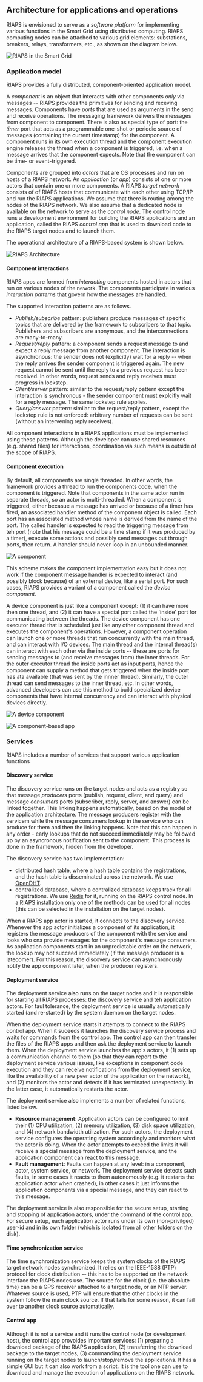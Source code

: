 ## Architecture for applications and operations

RIAPS is envisioned to serve as a *software platform* for implementing various functions in the Smart Grid using distributed computing. RIAPS computing nodes can be attached to various grid elements: substations, breakers, relays, transformers, etc., as shown on the diagram below.

![RIAPS in the Smart Grid](img/riaps-grid.png)

### Application model

RIAPS provides a fully distributed, component-oriented application model. 

A *component* is an object that interacts with other components *only* via messages -- RIAPS provides the primitives for sending and receving messages. Components have *ports* that are used as arguments in the send and receive operations. The messaging framework delivers the messages from component to component. There is also as special type of port: the *timer* port that acts as a programmable one-shot or periodic source of messages (containing the current timestamp) for the component. A component runs in its own execution thread and the component execution engine releases the thread when a component is triggered, i.e. when a message arrives that the component expects. Note that the component can be time- or event-triggered.

Components are grouped into *actors* that are OS processes and run on hosts of a RIAPS network. An *application* (or *app*) consists of one or more actors that contain one or more components. A RIAPS *target network* consists of of RIAPS hosts that communicate with each other using TCP/IP and run the RIAPS applications. We assume that there is routing among the nodes of the RIAPS network. We also assume that a dedicated node is available on the network to serve as the *control node*. The control node runs a development environment for building the RIAPS applications and an application, called the RIAPS *control app* that is used to download code to the RIAPS target nodes and to launch them.

The operational architecture of a RIAPS-based system is shown below.

![RIAPS Architecture](img/riaps.jpg)

#### Component interactions

RIAPS apps are formed from *interacting* components hosted in actors that run on various nodes of the nework. The components participate in various *interaction patterns* that govern how the messages are handled.

The supported interaction patterns are as follows.

* *Publish/subscribe* pattern: publishers produce messages of specific topics that are delivered by the framework to subscribers to that topic. Publishers and subscribers are anonymous, and the interconnections are many-to-many. 
* *Request/reply* pattern: a component sends a request message to and expect a reply message from another component. The interaction is asynchronous: the sender does not (explicitly) wait for a reply -- when the reply arrives the sender component is triggered again. The new request cannot be sent until the reply to a previous request has been received. In other words, request sends and reply receives must progress in lockstep. 
* *Client/server* pattern: similar to the request/reply pattern except the interaction is synchronous - the sender component must explcitly wait for a reply message. The same lockstep rule applies.
* *Query/answer* pattern: similar to the request/reply pattern, except the lockstep rule is not enforced: arbitrary number of requests can be sent (without an intervening reply receives). 

All component interactions in a RIAPS applications must be implemented using these patterns. Although the developer can use shared resources (e.g. shared files) for interactions, coordination via such means is outside of the scope of RIAPS.

#### Component execution

By default, all components are single threaded. In other words, the framework provides a thread to run the components code, when the component is triggered. Note that components in the same actor run in separate threads, so an actor is multi-threaded. When a component is triggered, either becasue a message has arrived or because of a timer has fired, an associated handler method of the component object is called. Each port has an associated method whose name is derived from the name of the port. The called handler is expected to read the triggering message from teh port (note that his message could be a time stamp if it was produced by a timer), execute some actions and possibly send messages out through ports, then return. A handler should never loop in an unbounded manner. 

![A component](img/comp.png)

This scheme makes the component implementation easy but it does not work if the component message handler is expected to interact (and possibly block because) of an external device, like a serial port. For such cases, RIAPS provides a variant of a component called the *device component*.

A device component is just like a component except: (1) it can have more then one thread, and (2) it can have a special port called the 'inside' port for communicating between the threads. The device component has one executor thread that is scheduled just like any other component thread and executes the component's operations. However, a component operation can launch one or more threads that run concurrently with the main thread, and can interact with I/O devices. The main thread and the internal thread(s) can interact with each other via the inside ports -- these are ports for sending messages to (and receive messages from) the inner threads. For the outer executor thread the inside ports act as input ports, hence the component can supply a method that gets triggered when the inside port has ata available (that was sent by the innner thread). Similarly, the outer thread can send messages to the inner thread, etc. In other words, advanced developers can use this method to build specialized device components that have internal concurrency and can interact with physical devices directly.


![A device component](img/dev-comp.png)


![A component-based app](img/app-example.png)


### Services

RIAPS includes a number of services that support various application functions

#### Discovery service

The discovery service runs on the target nodes and acts as a registry so that message *producers* ports (publish, request, client, and query) and message *consumers* ports (subscriber, reply, server, and answer) can be linked together. This linking happens automatically, based on the model of the application architecture. The message producers register with the servicem while the message consumers lookup in the service who can produce for them and then the linking happens. Note that this can happen in any order - early lookups that do not succeed immediately may be followed up by an asyncronous notification sent to the component. This process is done in the framework, hidden from the developer. 

The discovery service has two implementation:
- distributed hash table, where a hash table contains the registrations, and the hash table is disseminated across the network. We use [OpenDHT](https://github.com/savoirfairelinux/opendht).
- centralized database, where a centralized database keeps track for all registrations. We use [Redis](https://redis.io/) for it, running on the RIAPS control node.
In a RIAPS installation only one of the methods can be used for all nodes (this can be selected in the installation on the target nodes). 

When a RIAPS app actor is started, it connects to the discovery service. Whenever the app actor initializes a component of its application, it registers the message producers of the component with the service and looks who cna provide messages for the component's message consumers. As application components start in an unpredictable order on the network, the lookup may not succeed immediately (if the message producer is a latecomer). For this reason, the discovery service can asynchronously notify the app component later, when the producer registers. 

#### Deployment service

The deployment service also runs on the target nodes and it is responsible for starting all RIAPS processes: the discovery service and teh application actors. For faul tolerance, the deployment service is usually automatically started (and re-started) by the system daemon on the target nodes. 

When the deployment service starts it attempts to connect to the RIAPS control app. When it suceeds it launches the discovery service process and waits for commands from the control app. The control app can then transfer the files of the RIAPS apps and then ask the deployment service to launch them. When the deployment service launches the app's actors, it (1) sets up a communication channel to them (so that they can report to the deployment service various issues, like exceptions in component code execution and they can receive notifications from the deployment service, like the availability of a new peer actor of the application on the network), and (2) monitors the actor and detects if it has terminated unexpectedly. In the latter case, it automatically restarts the actor. 

The deployment service also implements a number of related functions, listed below. 
* __Resource management__: Application actors can be configured to limit their (1) CPU utilization, (2) memory utilization, (3) disk space utilization, and (4) network bandwidth utilization. For such actors, the deployment service configures the operating system accordingly and monitors what the actor is doing. When the actor attempts to exceed the limits it will receive a special message from the deployment service, and the application component can react to this message. 
* __Fault management__: Faults can happen at any level: in a component, actor, system service, or network. The deployment service detects such faults, in some cases it reacts to them autonomously (e.g. it restarts the application actor when crashed), in other cases it just informs the application components via a special message, and they can react to this message. 

The deployment service is also responsible for the secure setup, starting and stopping of application actors, under the command of the control app. For secure setup, each application actor runs under its own (non-privilged) user-id and in its own folder (which is isolated from all other folders on the disk). 

#### Time synchronization service

The time synchronization service keeps the system clocks of the RIAPS target network nodes synchronized. It relies on the IEEE-1588 (PTP) protocol for clock distribution -- this has to be supported on the network interface the RIAPS nodes use. The source for the clock (i.e. the absolute time) can be a GPS receiver attached to a target node, or an NTP server. Whatever source is used, PTP will ensure that the other clocks in the system follow the main clock source. If that fails for some reason, it can fail over to another clock source automatically. 

#### Control app

Although it is not a service and it runs the control node (or development host), the control app provoides important services: (1) preparing a download package of the RIAPS application, (2) transferring the download package to the target nodes, (3) commanding the deployment service running on the target nodes to launch/stop/remove the applications. It has a simple GUI but it can also work from a script. It is the tool one can use to download and manage the execution of applications on the RIAPS network. 






